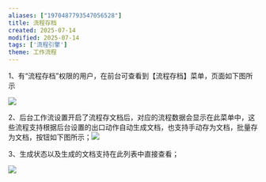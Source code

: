 ```yaml
---
aliases: ["1970487793547056528"]
title: 流程存档
created: 2025-07-14
modified: 2025-07-14
tags: ['流程引擎']
theme: 工作流程
---
```


1、有“流程存档”权限的用户，在前台可查看到【流程存档】菜单，页面如下图所示

![](62be46dff636e5906c49cad95a6d90f8.jpg)

2、后台工作流设置开启了流程存文档后，对应的流程数据会显示在此菜单中，这些流程支持根据后台设置的出口动作自动生成文档，也支持手动存为文档，批量存为文档，按钮如下图所示；![](55af66a6a1a840bd5cd4c84d5c8e4829.jpg)

3、生成状态以及生成的文档支持在此列表中直接查看；

![](ddfcca3f036eb15142bf49f7fc66b201.jpg)
